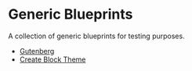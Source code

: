 # Generic Blueprints

A collection of generic blueprints for testing purposes.

- [Gutenberg](https://playground.wordpress.net/?blueprint-url=https://raw.githubusercontent.com/ndiego/wp-demo-sites/main/generic/gutenberg-blueprint.json)
- [Create Block Theme](https://playground.wordpress.net/?blueprint-url=https://raw.githubusercontent.com/ndiego/wp-demo-sites/main/generic/create-block-theme-blueprint.json)

